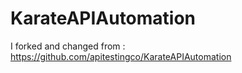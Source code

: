 # KarateAPIAutomation


I forked and changed from : 
https://github.com/apitestingco/KarateAPIAutomation
